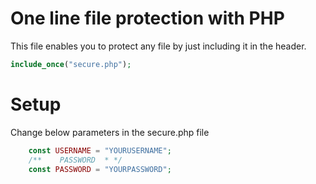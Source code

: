 # One line file protection with PHP

This file enables you to protect any file by just including it in the header.

```php
include_once("secure.php");
```

# Setup

Change below parameters in the secure.php file
```php
	const USERNAME = "YOURUSERNAME";
	/**    PASSWORD  * */
	const PASSWORD = "YOURPASSWORD";
```
